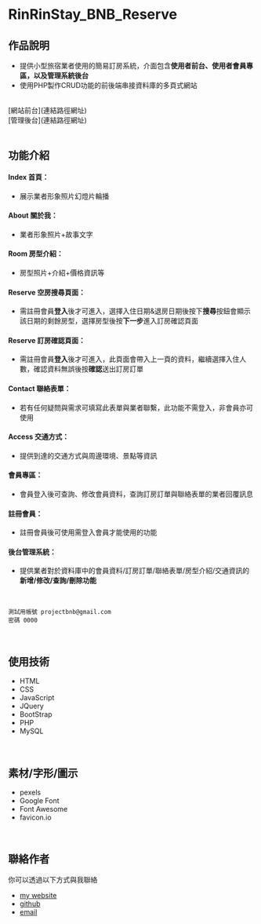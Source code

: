 # RinRinStay_BNB_Reserve
## 作品說明
* 提供小型旅宿業者使用的簡易訂房系統，介面包含**使用者前台、使用者會員專區，以及管理系統後台**
* 使用PHP製作CRUD功能的前後端串接資料庫的多頁式網站
<br/>
[網站前台](連結路徑網址) <br/>
[管理後台](連結路徑網址) <br/>
<br/>

## 功能介紹
#### Index 首頁：
* 展示業者形象照片幻燈片輪播
#### About 關於我：
* 業者形象照片+故事文字
#### Room 房型介紹：
* 房型照片+介紹+價格資訊等
#### Reserve 空房搜尋頁面：
* 需註冊會員**登入**後才可進入，選擇入住日期&退房日期後按下**搜尋**按鈕會顯示該日期的剩餘房型，選擇房型後按**下一步**進入訂房確認頁面
#### Reserve 訂房確認頁面：
* 需註冊會員**登入**後才可進入，此頁面會帶入上一頁的資料，繼續選擇入住人數，確認資料無誤後按**確認**送出訂房訂單
#### Contact 聯絡表單：
* 若有任何疑問與需求可填寫此表單與業者聯繫，此功能不需登入，非會員亦可使用
#### Access 交通方式：
* 提供到達的交通方式與周邊環境、景點等資訊
#### 會員專區：
* 會員登入後可查詢、修改會員資料，查詢訂房訂單與聯絡表單的業者回覆訊息
#### 註冊會員：
* 註冊會員後可使用需登入會員才能使用的功能
#### 後台管理系統：
* 提供業者對於資料庫中的會員資料/訂房訂單/聯絡表單/房型介紹/交通資訊的**新增/修改/查詢/刪除功能**<br/>
<br/>

```
測試用帳號 projectbnb@gmail.com
密碼 0000
```
<br/>

## 使用技術
* HTML
* CSS
* JavaScript
* JQuery
* BootStrap
* PHP
* MySQL
<br/>

## 素材/字形/圖示
* pexels
* Google Font
* Font Awesome
* favicon.io
<br/>

## 聯絡作者
你可以透過以下方式與我聯絡
* [my website](https://hsiaotinghong.github.io/Portfolio/)
* [github](https://github.com/HsiaoTingHong)
* [email](hsiaoting1003@gmail.com) 
<br/>
